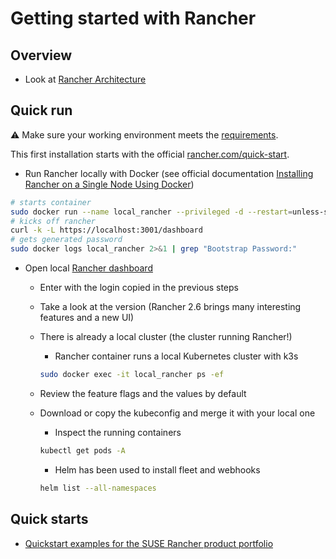 # Getting started with Rancher

## Overview

* Look at [Rancher Architecture](https://rancher.com/docs/rancher/v2.6/en/overview/architecture/)

## Quick run

⚠ Make sure your working environment meets the [requirements](requirements.md).

This first installation starts with the official [rancher.com/quick-start](https://rancher.com/quick-start).

* Run Rancher locally with Docker (see official documentation [Installing Rancher on a Single Node Using Docker](https://rancher.com/docs/rancher/v2.6/en/installation/other-installation-methods/single-node-docker/))

```bash
# starts container
sudo docker run --name local_rancher --privileged -d --restart=unless-stopped -p 3001:443 rancher/rancher
# kicks off rancher
curl -k -L https://localhost:3001/dashboard
# gets generated password
sudo docker logs local_rancher 2>&1 | grep "Bootstrap Password:"
```

* Open local [Rancher dashboard](https://localhost:3001/dashboard)
  * Enter with the login copied in the previous steps
  * Take a look at the version (Rancher 2.6 brings many interesting features and a new UI)
  * There is already a local cluster (the cluster running Rancher!)
    * Rancher container runs a local Kubernetes cluster with k3s

    ```bash
    sudo docker exec -it local_rancher ps -ef
    ```

  * Review the feature flags and the values by default
  * Download or copy the kubeconfig and merge it with your local one
    * Inspect the running containers

    ```bash
    kubectl get pods -A
    ```

    * Helm has been used to install fleet and webhooks

    ```bash
    helm list --all-namespaces
    ```

## Quick starts

* [Quickstart examples for the SUSE Rancher product portfolio](https://github.com/rancher/quickstart)
